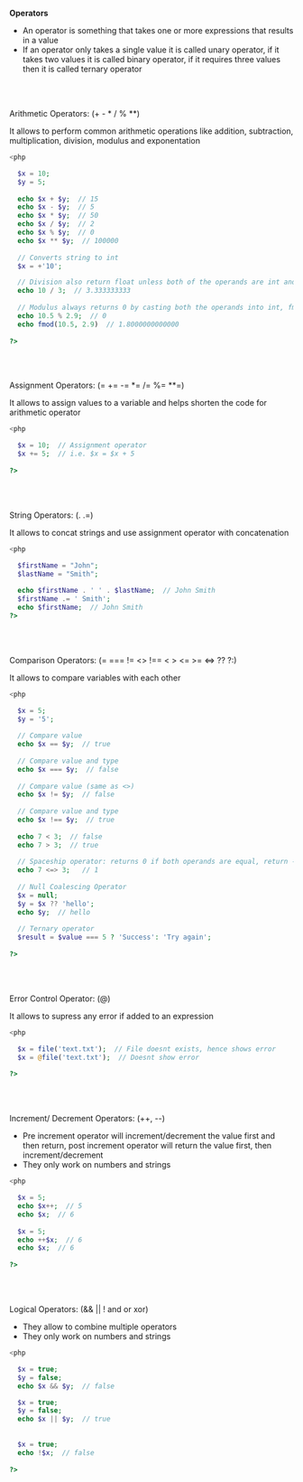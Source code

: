 **Operators**

* An operator is something that takes one or more expressions that results in a value
* If an operator only takes a single value it is called unary operator, if it takes two values it is called binary operator, 
if it requires three values then it is called ternary operator

<br><br>

Arithmetic Operators: (+ - * / % *\*)  

It allows to perform common arithmetic operations like addition, subtraction, multiplication, division, modulus and exponentation

```php
<php

  $x = 10;
  $y = 5;
  
  echo $x + $y;  // 15
  echo $x - $y;  // 5
  echo $x * $y;  // 50
  echo $x / $y;  // 2
  echo $x % $y;  // 0
  echo $x ** $y;  // 100000
  
  // Converts string to int
  $x = +'10';

  // Division also return float unless both of the operands are int and evenly divisible
  echo 10 / 3;  // 3.333333333 
  
  // Modulus always returns 0 by casting both the operands into int, fmod can be used to get a float value
  echo 10.5 % 2.9;  // 0
  echo fmod(10.5, 2.9)  // 1.8000000000000
  
?>
```

<br><br>

Assignment Operators: (= += -= *= /= %= *\*=)  

It allows to assign values to a variable and helps shorten the code for arithmetic operator

```php
<php

  $x = 10;  // Assignment operator
  $x += 5;  // i.e. $x = $x + 5 
  
?>
```

<br><br>

String Operators: (. .=)  

It allows to concat strings and use assignment operator with concatenation

```php
<php

  $firstName = "John";
  $lastName = "Smith";
  
  echo $firstName . ' ' . $lastName;  // John Smith
  $firstName .= ' Smith';
  echo $firstName;  // John Smith
?>
```

<br><br>

Comparison Operators: (= === != <> !== < > <= >= <=> ?? ?:)  

It allows to compare variables with each other

```php
<php

  $x = 5;
  $y = '5';
  
  // Compare value
  echo $x == $y;  // true
  
  // Compare value and type
  echo $x === $y;  // false
  
  // Compare value (same as <>)
  echo $x != $y;  // false
  
  // Compare value and type
  echo $x !== $y;  // true
  
  echo 7 < 3;  // false
  echo 7 > 3;  // true
  
  // Spaceship operator: returns 0 if both operands are equal, return -1 if 1st operand is less than 2nd and return 1 if 1st operand is greater than 2nd
  echo 7 <=> 3;   // 1
  
  // Null Coalescing Operator
  $x = null;
  $y = $x ?? 'hello';
  echo $y;  // hello
  
  // Ternary operator
  $result = $value === 5 ? 'Success': 'Try again';
   
?>
```

<br><br>

Error Control Operator: (@)  

It allows to supress any error if added to an expression

```php
<php

  $x = file('text.txt');  // File doesnt exists, hence shows error
  $x = @file('text.txt');  // Doesnt show error
   
?>
```

<br><br>

Increment/ Decrement Operators: (++, --)

* Pre increment operator will increment/decrement the value first and then return, 
post increment operator will return the value first, then increment/decrement
* They only work on numbers and strings


```php
<php

  $x = 5;  
  echo $x++;  // 5
  echo $x;  // 6
  
  $x = 5;  
  echo ++$x;  // 6
  echo $x;  // 6
   
?>
```

<br><br>

Logical Operators: (&& || ! and or xor)

* They allow to combine multiple operators
* They only work on numbers and strings


```php
<php

  $x = true;
  $y = false;
  echo $x && $y;  // false

  $x = true;
  $y = false;
  echo $x || $y;  // true
  
  
  $x = true;
  echo !$x;  // false
   
?>
```
